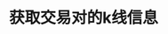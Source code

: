 ---
title: 获取交易对的k线信息
position_number: 14
type: get
description: /future/market/v1/public/q/kline
parameters:
    -
        name: symbol
        type: string
        mandatory: false
        default: N/A
        description: 交易对
        ranges:
    -
        name: interval
        type: string
        mandatory: true
        default:
        description: 时间间隔
        ranges: 1m;5m;15m;30m;1h;4h;1d;1w
    -
        name: startTime
        type: integer
        mandatory: false
        default: N/A
        description: 起始时间
        ranges:
    -
        name: endTime
        type: integer
        mandatory: false
        default: N/A
        description: 结束时间
        ranges:
    -
        name: limit
        type: integer
        mandatory: false
        default: N/A
        description: 限制条数
        ranges:
content_markdown: 注：**此方法不需要签名**
left_code_blocks:
    -
        code_block: "public void getKLine() {\r\n\tString text = HttpUtil.get(URL + \"/data/api/v1/getKLine?market=btc_usdt&type=1min&since=0\");\r\n\tSystem.out.println(text);\r\n}"
        title: Java
        language: java
right_code_blocks:
    - code_block: |-
        {
          "error": {
            "code": "",
            "msg": ""
          },
          "msgInfo": "",
          "result": [
            {
              "a": 0, //成交量
              "c": 0, //结束价
              "h": 0, //最高价
              "l": 0, //最低价
              "o": 0, //开始价
              "s": "", //交易对
              "t": 0, //时间
              "v": 0 //成交额
            }
          ],
          "returnCode": 0
        }
      title: Response
      language: json
---